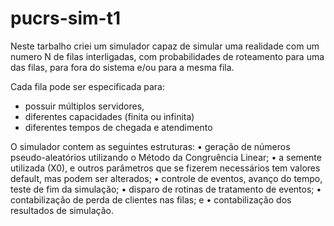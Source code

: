 # pucrs-sim-t1

Neste tarbalho criei um simulador capaz de simular uma realidade com um numero N de filas interligadas,
com probabilidades de roteamento para uma das filas, para fora do sistema e/ou para a mesma fila. 

Cada fila pode ser especificada para:
- possuir múltiplos servidores, 
- diferentes capacidades (finita ou infinita)
- diferentes tempos de chegada e atendimento

O simulador contem as seguintes estruturas:
• geração de números pseudo-aleatórios utilizando o Método da Congruência Linear;
• a semente utilizada (X0), e outros parâmetros que se fizerem necessários tem valores default, mas podem ser alterados;
• controle de eventos, avanço do tempo, teste de fim da simulação;
• disparo de rotinas de tratamento de eventos;
• contabilização de perda de clientes nas filas; e
• contabilização dos resultados de simulação.
